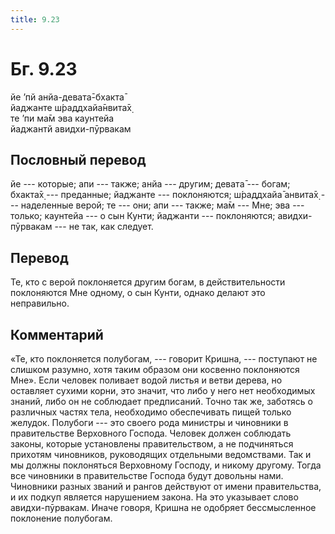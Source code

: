 ```yaml
---
title: 9.23
---
```


# Бг. 9.23
йе ’пй анйа-девата̄-бхакта̄<br/>
йаджанте ш́раддхайа̄нвита̄х̣<br/>
те ’пи ма̄м эва каунтейа<br/>
йаджантй авидхи-пӯрвакам
## Пословный перевод

йе --- которые; апи --- также; анйа --- другим; девата̄ --- богам;
бхакта̄х̣ --- преданные; йаджанте --- поклоняются; ш́раддхайа̄ анвита̄х̣ ---
наделенные верой; те --- они; апи --- также; ма̄м --- Мне; эва ---
только; каунтейа --- о сын Кунти; йаджанти --- поклоняются;
авидхи-пӯрвакам --- не так, как следует.

## Перевод

Те, кто с верой поклоняется другим богам, в действительности поклоняются
Мне одному, о сын Кунти, однако делают это неправильно.

## Комментарий

«Те, кто поклоняется полубогам, --- говорит Кришна, --- поступают не
слишком разумно, хотя таким образом они косвенно поклоняются Мне». Если
человек поливает водой листья и ветви дерева, но оставляет сухими корни,
это значит, что либо у него нет необходимых знаний, либо он не соблюдает
предписаний. Точно так же, заботясь о различных частях тела, необходимо
обеспечивать пищей только желудок. Полубоги --- это своего рода министры
и чиновники в правительстве Верховного Господа. Человек должен соблюдать
законы, которые установлены правительством, а не подчиняться прихотям
чиновников, руководящих отдельными ведомствами. Так и мы должны
поклоняться Верховному Господу, и никому другому. Тогда все чиновники в
правительстве Господа будут довольны нами. Чиновники разных званий и
рангов действуют от имени правительства, и их подкуп является нарушением
закона. На это указывает слово авидхи-пӯрвакам. Иначе говоря, Кришна не
одобряет бессмысленное поклонение полубогам.
